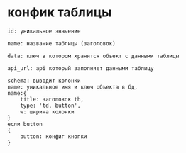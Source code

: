 # конфик таблицы
`id: уникальное значение`

`name: название таблицы (заголовок)`

`data: ключ в котором хранится объект с данными таблицы`

`api_url: api который заполняет данными таблицу`

 
 
    schema: выводит колонки  
    name: уникальное имя и ключ объекта в бд,    
    name:{
        title: заголовок th,
        type: 'td, button',
        w: ширина колонки
    }
    если button 
    {
        button: конфиг кнопки
    }